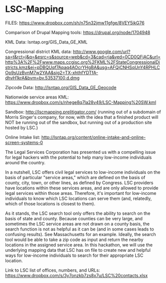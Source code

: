 LSC-Mapping
===========

FILES: https://www.dropbox.com/sh/n75n32jmw11gfge/8VEY5ikG76

Comparison of Drupal Mapping tools: https://drupal.org/node/1704948

KML Data: lsntap.org/GIS_Data_GE_KML

Congressional district KML data: http://www.google.com/url?sa=t&rct=j&q=&esrc=s&source=web&cd=3&cad=rja&ved=0CD0QFjAC&url=http%3A%2F%2Fwww.maps.ccgisc.org%2FKML%2FStateCongressionalDistricts.kmz&ei=pDBQUqf7Apaq4AOcrYHgBA&usg=AFQjCNHSqUnY4RPHLCOp9sUzBvnM7w2YAA&sig2=TX-xhthfYDTfA-dhvH1krA&bvm=bv.53537100,d.dmg

Zipcode Data: http://lsntap.org/GIS_Data_GE_Geocode

Nationwide service areas KML: https://www.dropbox.com/s/nhege8q7la28v49/LSC-Mapping%20SW.kml

Sandbox: http://lscmapping.prelitigator.com/ (running out of a subdomain of Morris Singer's company, 
for now, with the idea that a finished product will NOT be running out of the sandbox, but running 
out of a production site hosted by LSC.)

Online Intake list: http://lsntap.org/content/online-intake-and-online-screen-systems-0

The Legal Services Corporation has presented us with a compelling issue for legal hackers 
with the potential to help many low-income individuals around the country. 

In a nutshell, LSC offers civil legal services to low-income individuals on the basis of particular "service areas," 
which are defined on the basis of county, city, town, or other lines, as defined by Congress. LSC providers have 
locations within these services areas, and are only allowed to provide legal services within those areas. 
Therefore, it's important for low-income individuals to know which LSC locations can serve them (and, relatedly, 
which of those locations is closest to them).

As it stands, the LSC search tool only offers the ability to search on the basis of state and county. 
Because counties can be very large, and sometimes the LSC service areas are not drawn on a county basis, 
the search function is not as helpful as it can be (and in some cases leads to confusing results). 
See Massachusetts for an example. Ideally, the search tool would be able to take a zip code as input and 
return the nearby locations in the assigned service area. In this hackathon, we will use the underlying mapping 
data that LSC has on file to create new and helpful ways for low-income individuals to search for their appropriate 
LSC location.

Link to LSC list of offices, numbers, and URLs: https://www.dropbox.com/s/3y7onzkb7zs8x7u/LSC%20contacts.xlsx
